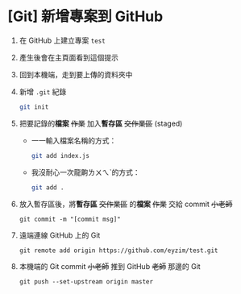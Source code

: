 # [Git] 新增專案到 GitHub


1. 在 GitHub 上建立專案 `test`

2. 產生後會在主頁面看到這個提示

3. 回到本機端，走到要上傳的資料夾中

4. 新增 `.git` 紀錄
    ```bash
    git init
    ```

5. 把要記錄的**檔案** ~~作業~~ 加入**暫存區** ~~交作業區~~ (staged)
    - 一一輸入檔案名稱的方式：
        ```bash
        git add index.js
        ```

    - 我沒耐心一次龍齁ㄌㄨㄟˋ的方式：
        ```bash
        git add .
        ```

6. 放入暫存區後，將**暫存區** ~~交作業區~~ 的**檔案** ~~作業~~ 交給 commit ~~小老師~~
    ```
    git commit -m "[commit msg]"
    ```

7. 遠端連線 GitHub 上的 Git
    ```
    git remote add origin https://github.com/eyzim/test.git
    ```

8. 本機端的 Git commit ~~小老師~~ 推到 GitHub ~~老師~~ 那邊的 Git
    ```
    git push --set-upstream origin master
    ```

